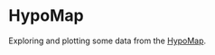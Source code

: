 # HypoMap
Exploring and plotting some data from the [HypoMap](https://www.nature.com/articles/s42255-022-00657-y).
